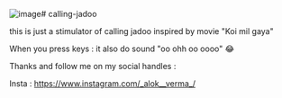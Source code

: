 ![image](https://iili.io/JoAdfx1.png)# calling-jadoo

this is just a stimulator of calling jadoo inspired by movie "Koi mil gaya"


When you press keys : 
it also do sound "oo ohh oo oooo"  😂

Thanks and follow me on my social handles :

Insta : https://www.instagram.com/_alok__verma_/
